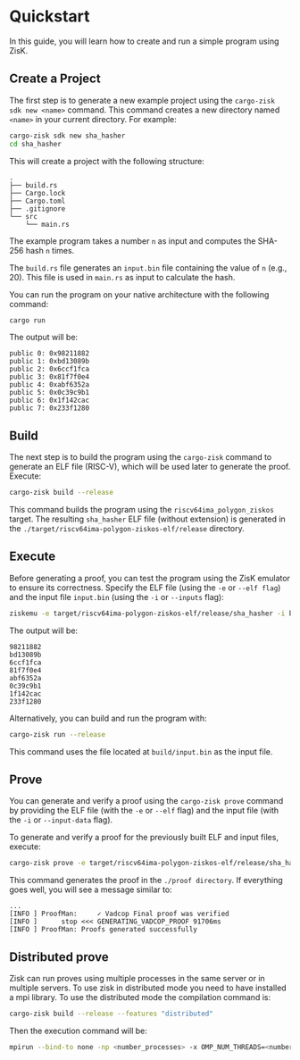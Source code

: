 # Quickstart

In this guide, you will learn how to create and run a simple program using ZisK.

## Create a Project

The first step is to generate a new example project using the `cargo-zisk sdk new <name>` command. This command creates a new directory named `<name>` in your current directory. For example:
```bash
cargo-zisk sdk new sha_hasher
cd sha_hasher
```

This will create a project with the following structure:

```
.
├── build.rs
├── Cargo.lock
├── Cargo.toml
├── .gitignore
└── src
    └── main.rs
```

The example program takes a number `n` as input and computes the SHA-256 hash `n` times. 

The `build.rs` file generates an `input.bin` file containing the value of `n` (e.g., 20). This file is used in `main.rs` as input to calculate the hash.

You can run the program on your native architecture with the following command:
```bash
cargo run
```
The output will be:
```
public 0: 0x98211882
public 1: 0xbd13089b
public 2: 0x6ccf1fca
public 3: 0x81f7f0e4
public 4: 0xabf6352a
public 5: 0x0c39c9b1
public 6: 0x1f142cac
public 7: 0x233f1280
```

## Build

The next step is to build the program using the `cargo-zisk` command to generate an ELF file (RISC-V), which will be used later to generate the proof. Execute:

```bash
cargo-zisk build --release
```

This command builds the program using the `riscv64ima_polygon_ziskos` target. The resulting `sha_hasher` ELF file (without extension) is generated in the `./target/riscv64ima-polygon-ziskos-elf/release` directory.

## Execute

Before generating a proof, you can test the program using the ZisK emulator to ensure its correctness. Specify the ELF file (using the `-e` or `--elf flag`) and the input file `input.bin` (using the `-i` or `--inputs` flag):

```bash
ziskemu -e target/riscv64ima-polygon-ziskos-elf/release/sha_hasher -i build/input.bin
```

The output will be:
```
98211882
bd13089b
6ccf1fca
81f7f0e4
abf6352a
0c39c9b1
1f142cac
233f1280
```

Alternatively, you can build and run the program with:

```bash
cargo-zisk run --release
```

This command uses the file located at `build/input.bin` as the input file.

## Prove

You can generate and verify a proof using the `cargo-zisk prove` command by providing the ELF file (with the `-e` or `--elf` flag) and the input file (with the `-i` or `--input-data` flag).

To generate and verify a proof for the previously built ELF and input files, execute:

```bash
cargo-zisk prove -e target/riscv64ima-polygon-ziskos-elf/release/sha_hasher -i build/input.bin -w $HOME/.zisk/bin/libzisk_witness.so -k $HOME/.zisk/provingKey -o proof -a -y
```

This command generates the proof in the `./proof directory`. If everything goes well, you will see a message similar to:

```
...
[INFO ] ProofMan:     ✓ Vadcop Final proof was verified
[INFO ]      stop <<< GENERATING_VADCOP_PROOF 91706ms
[INFO ] ProofMan: Proofs generated successfully
```
## Distributed prove

Zisk can run proves using multiple processes in the same server or in multiple servers. To use zisk in distributed mode you need to have installed a mpi library. To use the distributed mode the compilation command is:

```bash
cargo-zisk build --release --features "distributed"
```

Then the execution command will be:

```bash
mpirun --bind-to none -np <number_processes> -x OMP_NUM_THREADS=<number_of_threads_per_process> target/release/cargo-zisk prove -e target/riscv64ima-polygon-ziskos-elf/release/sha_hasher -i build/input.bin -w $HOME/.zisk/bin/libzisk_witness.so -k $HOME/.zisk/provingKey -o proof -a -y
```

